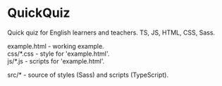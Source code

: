 # QuickQuiz
Quick quiz for English learners and teachers. TS, JS, HTML, CSS, Sass.
  
  
  example.html - working example.  
  css/\*.css    - style for 'example.html'.  
  js/\*.js      - scripts for 'example.html'.  
  
  src/\*        - source of styles (Sass) and scripts (TypeScript).  

